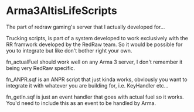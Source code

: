 # Arma3AltisLifeScripts
The part of redraw gaming's server that I actually developed for...

Trucking scripts, is part of a system developed to work exclusively with the RR framwork developed by the RedRaw team. So it would be possible for you to integrate but like don't bother right your own.

fn_actualFuel should work well on any Arma 3 server, I don't remember it being very RedRaw specific.

fn_ANPR.sqf is an ANPR script that just kinda works, obviously you want to integrate it with whatever you are building for, i.e. KeyHandler etc...

fn_getIn.sqf is just an event handler that goes with actual fuel so it works. You'd need to include this as an event to be handled by Arma.
